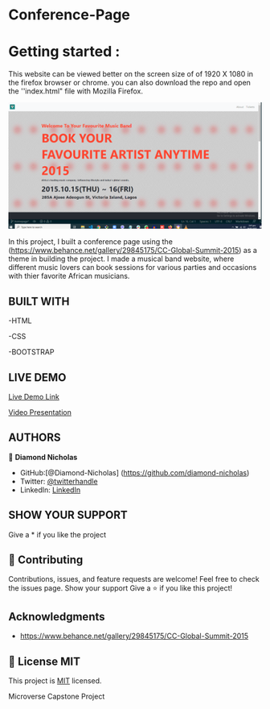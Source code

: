 # Conference-Page

# Getting started :
This website can be viewed better on the screen size of of 1920 X 1080 in the firefox browser or chrome.
you can also download the repo and open the ''index.html" file with Mozilla Firefox.

![screenshot](img/Screenshot.png)

In this project, I built a conference page using the (https://www.behance.net/gallery/29845175/CC-Global-Summit-2015) as a theme in building the project. I made a musical band website, where different music lovers can book sessions for various parties and occasions with thier favorite African musicians. 

## BUILT WITH
-HTML

-CSS

-BOOTSTRAP

## LIVE DEMO
[Live Demo Link](https://diamond-nicholas.github.io/Conference-Page--Capstone/)

[Video Presentation](https://www.loom.com/share/188045a4474f45439dcbd6ceec7dd757)

## AUTHORS
👤 **Diamond Nicholas**
- GitHub:[@Diamond-Nicholas] (https://github.com/diamond-nicholas) 
- Twitter: [@twitterhandle](https://twitter.com/diamondnich)
- LinkedIn: [LinkedIn](https://www.linkedin.com/in/diamond-nicholas/)


## SHOW YOUR SUPPORT
Give a \* if you like the project

## 🤝 Contributing
Contributions, issues, and feature requests are welcome!
Feel free to check the issues page. Show your support
Give a ⭐️ if you like this project!

## Acknowledgments
- https://www.behance.net/gallery/29845175/CC-Global-Summit-2015


## 📝 License MIT
This project is [MIT](./LICENSE) licensed.

Microverse Capstone Project